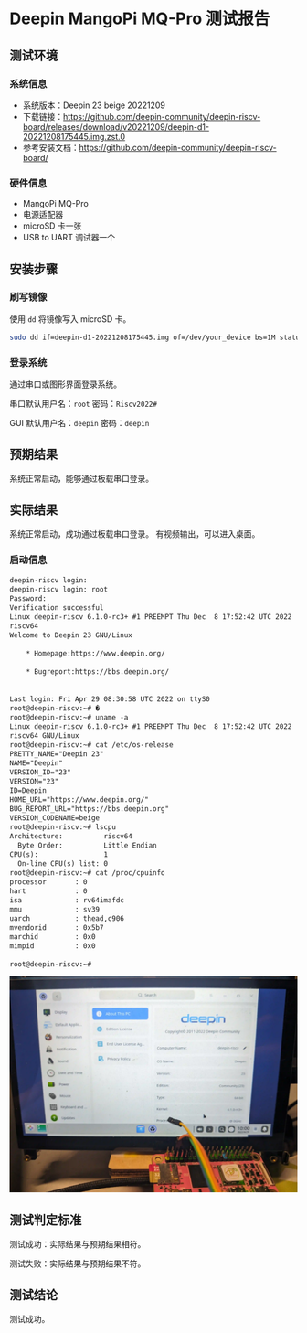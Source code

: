 # Deepin MangoPi MQ-Pro 测试报告

## 测试环境

### 系统信息

- 系统版本：Deepin 23 beige 20221209
- 下载链接：https://github.com/deepin-community/deepin-riscv-board/releases/download/v20221209/deepin-d1-20221208175445.img.zst.0
- 参考安装文档：https://github.com/deepin-community/deepin-riscv-board/

### 硬件信息

- MangoPi MQ-Pro
- 电源适配器
- microSD 卡一张
- USB to UART 调试器一个

## 安装步骤

### 刷写镜像

使用 `dd` 将镜像写入 microSD 卡。

```bash
sudo dd if=deepin-d1-20221208175445.img of=/dev/your_device bs=1M status=progress
```

### 登录系统

通过串口或图形界面登录系统。

串口默认用户名：`root`
密码：`Riscv2022#`

GUI 默认用户名：`deepin`
密码：`deepin`

## 预期结果

系统正常启动，能够通过板载串口登录。

## 实际结果

系统正常启动，成功通过板载串口登录。
有视频输出，可以进入桌面。

### 启动信息
```log
deepin-riscv login:
deepin-riscv login: root
Password:
Verification successful
Linux deepin-riscv 6.1.0-rc3+ #1 PREEMPT Thu Dec  8 17:52:42 UTC 2022 riscv64
Welcome to Deepin 23 GNU/Linux

    * Homepage:https://www.deepin.org/

    * Bugreport:https://bbs.deepin.org/


Last login: Fri Apr 29 08:30:58 UTC 2022 on ttyS0
root@deepin-riscv:~# �
root@deepin-riscv:~# uname -a
Linux deepin-riscv 6.1.0-rc3+ #1 PREEMPT Thu Dec  8 17:52:42 UTC 2022 riscv64 GNU/Linux
root@deepin-riscv:~# cat /etc/os-release
PRETTY_NAME="Deepin 23"
NAME="Deepin"
VERSION_ID="23"
VERSION="23"
ID=Deepin
HOME_URL="https://www.deepin.org/"
BUG_REPORT_URL="https://bbs.deepin.org"
VERSION_CODENAME=beige
root@deepin-riscv:~# lscpu
Architecture:          riscv64
  Byte Order:          Little Endian
CPU(s):                1
  On-line CPU(s) list: 0
root@deepin-riscv:~# cat /proc/cpuinfo
processor       : 0
hart            : 0
isa             : rv64imafdc
mmu             : sv39
uarch           : thead,c906
mvendorid       : 0x5b7
marchid         : 0x0
mimpid          : 0x0

root@deepin-riscv:~#
```

![](./image.webp)

## 测试判定标准

测试成功：实际结果与预期结果相符。

测试失败：实际结果与预期结果不符。

## 测试结论

测试成功。
